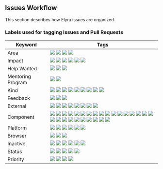 <!--
{% comment %}
Copyright 2018-2023 Elyra Authors

Licensed under the Apache License, Version 2.0 (the "License");
you may not use this file except in compliance with the License.
You may obtain a copy of the License at

http://www.apache.org/licenses/LICENSE-2.0

Unless required by applicable law or agreed to in writing, software
distributed under the License is distributed on an "AS IS" BASIS,
WITHOUT WARRANTIES OR CONDITIONS OF ANY KIND, either express or implied.
See the License for the specific language governing permissions and
limitations under the License.
{% endcomment %}
-->

## Issues Workflow
This section describes how Elyra issues are organized. 

### Labels used for tagging Issues and Pull Requests

| Keyword | Tags |
| --- | --- |
| Area | ![][backend] ![][community] ![][documentation] ![][front-end] |
| Impact | ![][blocker] ![][blocked]  ![][do not merge] ![][needs doc updates] ![][needs example updates] ![][needs release note] |
| Help Wanted | ![][good first issue] ![][good first project] ![][help wanted] |
| Mentoring Program | ![][jumpstart] ![][rcos] |
| Kind | ![][accessibility] ![][bug] ![][config] ![][enhancement] ![][investigate] ![][no functionality change] ![][question] ![][task] ![][user error] |
| Feedback | ![][isv] ![][proposal] ![][user] |
| External | ![][jupyter enterprise gateway] ![][jupyter server] ![][jupyter hub] ![][jupyter lab 1.x] ![][jupyter lab 2.x] ![][jupyter lab 3.x] ![][jupyter lab 4.x] ![][upstream] |
| Component | ![][application utils] ![][binder] ![][build] ![][cli tools] ![][code snippets] ![][component registry] ![][content parser] ![][docker] ![][git] ![][install] ![][lsp] ![][metadata editor] ![][metadata] ![][performance] ![][pipeline editor visual studio] ![][pipeline editor] ![][pipeline runtime] ![][pipeline validation] ![][python editor] ![][r editor] ![][resource usage] ![][s3] ![][submit notebook button] ![][submit script button] ![][test] ![][toc] ![][troubleshooting] |
| Platform | ![][open data hub] ![][OpenShift] ![][Pipeline Airflow] ![][Pipeline Kubeflow] ![][Pipeline Local] ![][Windows] |
| Browser | ![][chrome] ![][firefox] ![][safari] |
| Inactive | ![][cannot reproduce] ![][deferred] ![][duplicate] ![][invalid] ![][obsolete] ![][wontfix] |
| Status | ![][needs discussion] ![][needs triage] ![][needs update] ![][waiting for author] ![][work in progress] |
| Priority | ![][high] ![][low] ![][normal] ![][stretch] |


<!--Feedback-->
[isv]: https://img.shields.io/badge/-isv-d4c5F9?style=flat
[proposal]: https://img.shields.io/badge/-proposal-d4c5F9?style=flat
[user]: https://img.shields.io/badge/-user-d4c5F9?style=flat
<!--Area-->
[backend]: https://img.shields.io/badge/-backend-c5def5?style=flat
[community]: https://img.shields.io/badge/-community-c5def5?style=flat
[documentation]: https://img.shields.io/badge/-documentation-c5def5?style=flat
[front-end]: https://img.shields.io/badge/-front_end-c5def5?style=flat
<!--Impact-->
[blocked]: https://img.shields.io/badge/-blocked-d93f0b?style=flat
[blocker]: https://img.shields.io/badge/-blocker-d93f0b?style=flat
[do not merge]: https://img.shields.io/badge/-do_not_merge-d93f0b?style=flat
[needs doc updates]: https://img.shields.io/badge/-needs_doc_updates-d93f0b?style=flat
[needs example updates]: https://img.shields.io/badge/-needs_example_updates-d93f0b?style=flat
[needs release note]: https://img.shields.io/badge/-needs_release_note-d93f0b?style=flat
<!--Help Wanted-->
[good first issue]: https://img.shields.io/badge/-good_first_issue-84e251?style=flat
[good first project]: https://img.shields.io/badge/-good_first_project-84e251?style=flat
[help wanted]: https://img.shields.io/badge/-help_wanted-84e251?style=flat
<!--Mentoring-->
[jumpstart]: https://img.shields.io/badge/-jumpstart-84e251?style=flat
[rcos]: https://img.shields.io/badge/-rcos-84e251?style=flat
<!--Kind-->
[accessibility]: https://img.shields.io/badge/-accessibility-ea81a2?style=flat
[bug]: https://img.shields.io/badge/-bug-ea81a2?style=flat
[config]: https://img.shields.io/badge/-config-ea81a2?style=flat
[enhancement]: https://img.shields.io/badge/-enhancement-ea81a2?style=flat
[investigate]: https://img.shields.io/badge/-investigate-ea81a2?style=flat
[no functionality change]: https://img.shields.io/badge/-no_functionality_change-ea81a2?style=flat
[question]: https://img.shields.io/badge/-question-ea81a2?style=flat
[task]: https://img.shields.io/badge/-task-ea81a2?style=flat
[user error]: https://img.shields.io/badge/-user_error-ea81a2?style=flat
<!--External-->
[jupyter enterprise gateway]: https://img.shields.io/badge/-jupyter_enterprise_gateway-orange?style=flat
[jupyter server]: https://img.shields.io/badge/-jupyter_server-orange?style=flat
[jupyter hub]: https://img.shields.io/badge/-jupyter_hub-orange?style=flat
[jupyter lab 1.x]: https://img.shields.io/badge/-jupyter_lab_1x-orange?style=flat
[jupyter lab 2.x]: https://img.shields.io/badge/-jupyter_lab_2x-orange?style=flat
[jupyter lab 3.x]: https://img.shields.io/badge/-jupyter_lab_3x-orange?style=flat
[jupyter lab 4.x]: https://img.shields.io/badge/-jupyter_lab_4x-orange?style=flat
[upstream]: https://img.shields.io/badge/-upstream-orange?style=flat
<!--Component-->
[application utils]: https://img.shields.io/badge/-application_utils-blue?style=flat
[binder]: https://img.shields.io/badge/-binder-blue?style=flat
[build]: https://img.shields.io/badge/-build-blue?style=flat
[cli tools]: https://img.shields.io/badge/-cli_tools-blue?style=flat
[code snippets]: https://img.shields.io/badge/-code_snippets-blue?style=flat
[component registry]: https://img.shields.io/badge/-component_registry-blue?style=flat
[content parser]: https://img.shields.io/badge/-content_parser-blue?style=flat
[docker]: https://img.shields.io/badge/-docker-blue?style=flat
[git]: https://img.shields.io/badge/-git-blue?style=flat
[install]: https://img.shields.io/badge/-install-blue?style=flat
[lsp]: https://img.shields.io/badge/-lsp-blue?style=flat
[metadata editor]: https://img.shields.io/badge/-metadata_editor-blue?style=flat
[metadata]: https://img.shields.io/badge/-metadata-blue?style=flat
[performance]: https://img.shields.io/badge/-performance-blue?style=flat
[pipeline editor visual studio]: https://img.shields.io/badge/-pipeline_editor_visual_studio-blue?style=flat
[pipeline editor]: https://img.shields.io/badge/-pipeline_editor-blue?style=flat
[pipeline runtime]: https://img.shields.io/badge/-pipeline_runtime-blue?style=flat
[pipeline validation]: https://img.shields.io/badge/-pipeline_validation-blue?style=flat
[python editor]: https://img.shields.io/badge/-python_editor-blue?style=flat
[r editor]: https://img.shields.io/badge/-r_editor-blue?style=flat
[resource usage]: https://img.shields.io/badge/-resource_usage-blue?style=flat
[s3]: https://img.shields.io/badge/-s3-blue?style=flat
[submit notebook button]: https://img.shields.io/badge/-submit_notebook_button-blue?style=flat
[submit script button]: https://img.shields.io/badge/-submit_script_button-blue?style=flat
[test]: https://img.shields.io/badge/-test-blue?style=flat
[toc]: https://img.shields.io/badge/-toc-blue?style=flat
[troubleshooting]: https://img.shields.io/badge/-troubleshooting-blue?style=flat
<!--Platform-->
[Open Data Hub]: https://img.shields.io/badge/-open_data_hub-darkblue?style=flat
[OpenShift]: https://img.shields.io/badge/-openshift-darkblue?style=flat
[Pipeline Airflow]: https://img.shields.io/badge/-pipeline_airflow-darkblue?style=flat
[Pipeline Kubeflow]: https://img.shields.io/badge/-pipeline_kubeflow-darkblue?style=flat
[Pipeline Local]: https://img.shields.io/badge/-pipeline_local-darkblue?style=flat
[Windows]: https://img.shields.io/badge/-windows-darkblue?style=flat
<!--Browser-->
[chrome]: https://img.shields.io/badge/-chrome-006b75?style=flat
[firefox]: https://img.shields.io/badge/-firefox-006b75?style=flat
[safari]: https://img.shields.io/badge/-safari-006b75?style=flat
<!--Status-->
[needs discussion]: https://img.shields.io/badge/-needs_discussion-0e8a16?style=flat
[needs triage]: https://img.shields.io/badge/-needs_triage-0e8a16?style=flat
[needs update]: https://img.shields.io/badge/-needs_update-0e8a16?style=flat
[waiting for author]: https://img.shields.io/badge/-waiting_for_author-0e8a16?style=flat
[work in progress]: https://img.shields.io/badge/-work_in_progress-0e8a16?style=flat
<!--Inactive-->
[cannot reproduce]: https://img.shields.io/badge/-cannot_reproduce-grey?style=flat
[deferred]: https://img.shields.io/badge/-deferred-grey?style=flat
[duplicate]: https://img.shields.io/badge/-duplicate-grey?style=flat
[invalid]: https://img.shields.io/badge/-invalid-grey?style=flat
[obsolete]: https://img.shields.io/badge/-obsolete-grey?style=flat
[wontfix]: https://img.shields.io/badge/-wontfix-grey?style=flat
<!--Priority-->
[high]: https://img.shields.io/badge/-high-d73a4a?style=flat
[low]: https://img.shields.io/badge/-low-FEF2C0?style=flat
[normal]: https://img.shields.io/badge/-normal-00cc00?style=flat
[stretch]: https://img.shields.io/badge/-stretch-FEF2C0?style=flat
